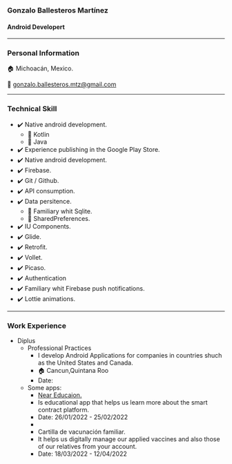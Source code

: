 ### Gonzalo Ballesteros Martínez
#### Android Developert

___

### Personal Information
🏠  Michoacán, Mexico.

📧  gonzalo.ballesteros.mtz@gmail.com
___
### Technical Skill

* ✔️  Native android development.
    * 🔹    Kotlin
    * 🔹    Java
* ✔️  Experience publishing in the Google Play Store.
* ✔️  Native android development.
* ✔️  Firebase.
* ✔️  Git / Github.
* ✔️  API consumption.
* ✔️  Data persitence.
    * 🔹    Familiary whit Sqlite.
    * 🔹    SharedPreferences.
* ✔️  IU Components.
* ✔️  Glide.
* ✔️  Retrofit.
* ✔️  Vollet.
* ✔️  Picaso.
* ✔️  Authentication
* ✔️  Familiary whit Firebase push notifications.
* ✔️  Lottie animations.

___
### Work Experience

*  Diplus
    *  Professional Practices
        * I develop Android Applications for companies in countries shuch as the United States and Canada.
        * 🏠    Cancun,Quintana Roo
        * Date: 
    * Some apps:
        * [Near Educaion.](https://play.google.com/store/apps/details?id=com.near.educationapp "Near Education In Google Play Store")
        *   Is educational app that helps us learn more about the smart contract platform.
        * Date: 26/01/2022 - 25/02/2022
        * 
        * Cartilla de vacunación familiar.
        *   It helps us digitally manage our applied vaccines and also those of our relatives from your account.
        * Date: 18/03/2022 - 12/04/2022
